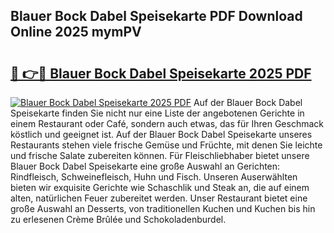 ## Blauer Bock Dabel Speisekarte PDF Download Online 2025 mymPV

# <h2><a href="http://gcdpygn.nevu.top/?p=Blauer+Bock+Dabel+Speisekarte">🔗 👉🔴 Blauer Bock Dabel Speisekarte 2025 PDF</a></h2>

[![Blauer Bock Dabel Speisekarte 2025 PDF](https://i.imgur.com/dBaPXMq.png)](http://gcdpygn.nevu.top/?p=Blauer+Bock+Dabel+Speisekarte)
Auf der Blauer Bock Dabel Speisekarte finden Sie nicht nur eine Liste der angebotenen Gerichte in einem Restaurant oder Café, sondern auch etwas, das für Ihren Geschmack köstlich und geeignet ist. Auf der Blauer Bock Dabel Speisekarte unseres Restaurants stehen viele frische Gemüse und Früchte, mit denen Sie leichte und frische Salate zubereiten können. Für Fleischliebhaber bietet unsere Blauer Bock Dabel Speisekarte eine große Auswahl an Gerichten: Rindfleisch, Schweinefleisch, Huhn und Fisch. Unseren Auserwählten bieten wir exquisite Gerichte wie Schaschlik und Steak an, die auf einem alten, natürlichen Feuer zubereitet werden. Unser Restaurant bietet eine große Auswahl an Desserts, von traditionellen Kuchen und Kuchen bis hin zu erlesenen Crème Brûlée und Schokoladenburdel.
